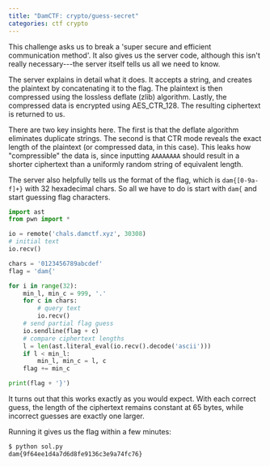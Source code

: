 ```yaml
---
title: "DamCTF: crypto/guess-secret"
categories: ctf crypto
---
```


This challenge asks us to break a 'super secure and efficient communication
method'. It also gives us the server code, although this isn't really
necessary---the server itself tells us all we need to know.

The server explains in detail what it does. It accepts a string, and creates the
plaintext by concatenating it to the flag. The plaintext is then compressed
using the lossless deflate (zlib) algorithm. Lastly, the compressed data is
encrypted using AES\_CTR\_128. The resulting ciphertext is returned to us.

There are two key insights here. The first is that the deflate algorithm
eliminates duplicate strings. The second is that CTR mode reveals the exact
length of the plaintext (or compressed data, in this case). This leaks how
"compressible" the data is, since inputting `AAAAAAAA` should result in a
shorter ciphertext than a uniformly random string of equivalent length.

The server also helpfully tells us the format of the flag, which is
`dam{[0-9a-f]+}` with 32 hexadecimal chars. So all we have to do is start with
`dam{` and start guessing flag characters.

```python
import ast
from pwn import *

io = remote('chals.damctf.xyz', 30308)
# initial text
io.recv()

chars = '0123456789abcdef'
flag = 'dam{'

for i in range(32):
    min_l, min_c = 999, '.'
    for c in chars:
        # query text
        io.recv()
	# send partial flag guess
	io.sendline(flag + c)
	# compare ciphertext lengths
	l = len(ast.literal_eval(io.recv().decode('ascii')))
	if l < min_l:
	    min_l, min_c = l, c
    flag += min_c

print(flag + '}')
```

It turns out that this works exactly as you would expect. With each correct
guess, the length of the ciphertext remains constant at 65 bytes, while
incorrect guesses are exactly one larger.

Running it gives us the flag within a few minutes:

```sh
$ python sol.py
dam{9f64ee1d4a7d6d8fe9136c3e9a74fc76}
```
